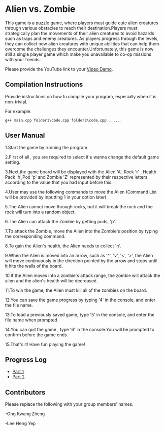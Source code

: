 # Alien vs. Zombie
This game is a puzzle game, where players must guide cute alien creatures through various obstacles to reach their destination.Players must strategically plan the movements of their alien creatures to avoid hazards such as traps and enemy creatures. As players progress through the levels, they can collect new alien creatures with unique abilities that can help them overcome the challenges they encounter.Unfortunately, this game is now still a single player game which make you unavailable to co-op missions with your friends.

Please provide the YouTube link to your [Video Demo](https://youtube.com).

## Compilation Instructions

Provide instructions on how to compile your program, especially when it is non-trivial.

For example:

```
g++ main.cpp folder1\code.cpp folder2\code.cpp ......
```

## User Manual


1.Start the game by running the program. 

2.First of all , you are required to select if u wanna change the default game setting.

3.Next,the game board will be displayed with the Alien 'A', Rock 'r' , Health Pack 'h',Pod 'p' and Zombie 'Z' represented by their respective letters according to the value that you had input before this.

4.User may use the following commands to move the Alien (Command List will be provided by inputting 1 in your option later)

5.The Alien cannot move through rocks, but it will break the rock and the rock will turn into a random object.

6.The Alien can attack the Zombie by getting pods, 'p'.

7.To attack the Zombie, move the Alien into the Zombie's position by typing the corresponding command.

8.To gain the Alien's health, the Alien needs to collect 'h'.

9.When the Alien is moved into an arrow, such as '^', 'v', '<', '>', the Alien will move continuously in the direction pointed by the arrow and stops until it hits the walls of the board.

10.If the Alien moves into a zombie's attack range, the zombie will attack the alien and the alien's health will be decreased.

11.To win the game, the Alien must kill all of the zombies on the board.

12.You can save the game progress by typing '4' in the console, and enter the file name.

13.To load a previously saved game, type '5' in the console, and enter the file name when prompted.

14.You can quit the game , type '6' in the console.You will be prompted to confirm before the game ends.

15.That's it! Have fun playing the game!

## Progress Log

- [Part 1](PART1.md)
- [Part 2](PART2.md)

## Contributors

Please replace the following with your group members' names. 

-Ong Kwang Zheng

-Lee Heng Yep



